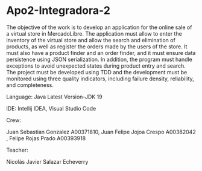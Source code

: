 # Apo2-Integradora-2

The objective of the work is to develop an application for the online sale of a virtual store in MercadoLibre. The application must allow to enter the inventory of the virtual store and allow the search and elimination of products, as well as register the orders made by the users of the store. It must also have a product finder and an order finder, and it must ensure data persistence using JSON serialization. In addition, the program must handle exceptions to avoid unexpected states during product entry and search. The project must be developed using TDD and the development must be monitored using three quality indicators, including failure density, reliability, and completeness.

Language: Java Latest Version-JDK 19

IDE: Intellij IDEA, Visual Studio Code

Crew:

Juan Sebastian Gonzalez A00371810, Juan Felipe Jojoa Crespo A00382042 , Felipe Rojas Prado A00393918

Teacher:

Nicolás Javier Salazar Echeverry
